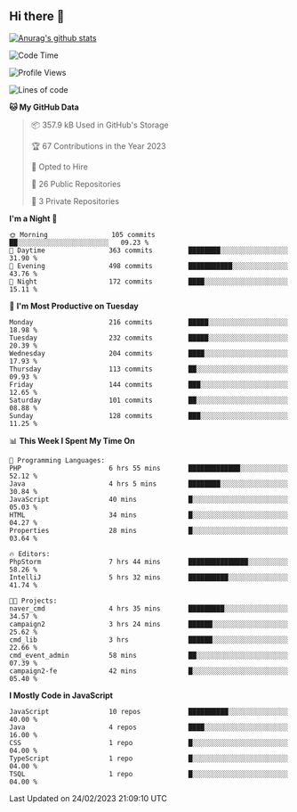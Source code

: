 ## Hi there 👋

[![Anurag's github stats](https://github-readme-stats.vercel.app/api?username=Songwonseok)](https://github.com/anuraghazra/github-readme-stats)



<!--START_SECTION:waka-->
![Code Time](http://img.shields.io/badge/Code%20Time-2%2C100%20hrs%2020%20mins-blue)

![Profile Views](http://img.shields.io/badge/Profile%20Views-4-blue)

![Lines of code](https://img.shields.io/badge/From%20Hello%20World%20I%27ve%20Written--19.0%20million%20lines%20of%20code-blue)

**🐱 My GitHub Data** 

> 📦 357.9 kB Used in GitHub's Storage 
 > 
> 🏆 67 Contributions in the Year 2023
 > 
> 💼 Opted to Hire
 > 
> 📜 26 Public Repositories 
 > 
> 🔑 3 Private Repositories 
 > 
**I'm a Night 🦉** 

```text
🌞 Morning                105 commits         ██░░░░░░░░░░░░░░░░░░░░░░░   09.23 % 
🌆 Daytime                363 commits         ████████░░░░░░░░░░░░░░░░░   31.90 % 
🌃 Evening                498 commits         ███████████░░░░░░░░░░░░░░   43.76 % 
🌙 Night                  172 commits         ████░░░░░░░░░░░░░░░░░░░░░   15.11 % 
```
📅 **I'm Most Productive on Tuesday** 

```text
Monday                   216 commits         █████░░░░░░░░░░░░░░░░░░░░   18.98 % 
Tuesday                  232 commits         █████░░░░░░░░░░░░░░░░░░░░   20.39 % 
Wednesday                204 commits         ████░░░░░░░░░░░░░░░░░░░░░   17.93 % 
Thursday                 113 commits         ██░░░░░░░░░░░░░░░░░░░░░░░   09.93 % 
Friday                   144 commits         ███░░░░░░░░░░░░░░░░░░░░░░   12.65 % 
Saturday                 101 commits         ██░░░░░░░░░░░░░░░░░░░░░░░   08.88 % 
Sunday                   128 commits         ███░░░░░░░░░░░░░░░░░░░░░░   11.25 % 
```


📊 **This Week I Spent My Time On** 

```text
💬 Programming Languages: 
PHP                      6 hrs 55 mins       █████████████░░░░░░░░░░░░   52.12 % 
Java                     4 hrs 5 mins        ████████░░░░░░░░░░░░░░░░░   30.84 % 
JavaScript               40 mins             █░░░░░░░░░░░░░░░░░░░░░░░░   05.03 % 
HTML                     34 mins             █░░░░░░░░░░░░░░░░░░░░░░░░   04.27 % 
Properties               28 mins             █░░░░░░░░░░░░░░░░░░░░░░░░   03.64 % 

🔥 Editors: 
PhpStorm                 7 hrs 44 mins       ███████████████░░░░░░░░░░   58.26 % 
IntelliJ                 5 hrs 32 mins       ██████████░░░░░░░░░░░░░░░   41.74 % 

🐱‍💻 Projects: 
naver_cmd                4 hrs 35 mins       █████████░░░░░░░░░░░░░░░░   34.57 % 
campaign2                3 hrs 24 mins       ██████░░░░░░░░░░░░░░░░░░░   25.62 % 
cmd_lib                  3 hrs               ██████░░░░░░░░░░░░░░░░░░░   22.66 % 
cmd_event_admin          58 mins             ██░░░░░░░░░░░░░░░░░░░░░░░   07.39 % 
campaign2-fe             42 mins             █░░░░░░░░░░░░░░░░░░░░░░░░   05.40 % 
```

**I Mostly Code in JavaScript** 

```text
JavaScript               10 repos            ██████████░░░░░░░░░░░░░░░   40.00 % 
Java                     4 repos             ████░░░░░░░░░░░░░░░░░░░░░   16.00 % 
CSS                      1 repo              █░░░░░░░░░░░░░░░░░░░░░░░░   04.00 % 
TypeScript               1 repo              █░░░░░░░░░░░░░░░░░░░░░░░░   04.00 % 
TSQL                     1 repo              █░░░░░░░░░░░░░░░░░░░░░░░░   04.00 % 
```




 Last Updated on 24/02/2023 21:09:10 UTC
<!--END_SECTION:waka-->
